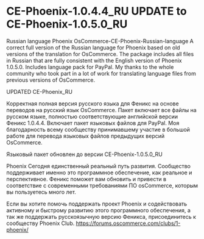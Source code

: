 # CE-Phoenix-1.0.4.4_RU UPDATE to CE-Phoenix-1.0.5.0_RU
Russian language Phoenix
OsCommerce-CE-Phoenix-Russian-language
A correct full version of the Russian language for Phoenix based on old versions of the translation for OsCommerce. The package includes all files in Russian that are fully consistent with the English version of Phoenix 1.0.5.0. Includes language pack for PayPal. My thanks to the whole community who took part in a lot of work for translating language files from previous versions of OsCommerce.

UPDATED CE-Phoenix_RU

Корректная полная версия русского языка для Феникс на основе переводов на русский язык OsCommerce. Пакет включает все файлы на русском языке, полностью соответствующие английской версии Феникс 1.0.4.4. Включает пакет языковых файлов для PayPal. Моя благодарность всему сообществу принимавшему участие в большой работе для перевода языковых файлов предыдущих версий OsCommerce.

Языковый пакет обновлен до версии CE-Phoenix-1.0.5.0_RU

Phoenix Сегодня единственный реальный путь развития. Сообщество поддерживает именно это программное обеспечение, как реальное и перспективное. Феникс поможет вам обновить и привести в соответствие с современными требованиями ПО osCommerce, которым вы пользуетесь много лет.

Если вы хотите помочь поддержать проект Phoenix и содействовать активному и быстрому развитию этого программного обеспечения, а так же поддержать русскоязычную версию Феникса, присоединитесь к сообществу Phoenix Club.
https://forums.oscommerce.com/clubs/1-phoenix/
